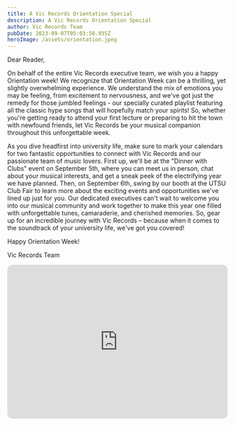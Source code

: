 ```yaml
---
title: A Vic Records Orientation Special
description: A Vic Records Orientation Special
author: Vic Records Team
pubDate: 2023-09-07T05:03:50.935Z
heroImage: /assets/orientation.jpeg
---
```

Dear Reader,

On behalf of the entire Vic Records executive team, we wish you a happy Orientation week! We recognize that Orientation Week can be a thrilling, yet slightly overwhelming experience. We understand the mix of emotions you may be feeling, from excitement to nervousness, and we've got just the remedy for those jumbled feelings - our specially curated playlist featuring all the classic hype songs that will hopefully match your spirits! So, whether you're getting ready to attend your first lecture or preparing to hit the town with newfound friends, let Vic Records be your musical companion throughout this unforgettable week.

As you dive headfirst into university life, make sure to mark your calendars for two fantastic opportunities to connect with Vic Records and our passionate team of music lovers. First up, we'll be at the "Dinner with Clubs" event on September 5th, where you can meet us in person, chat about your musical interests, and get a sneak peek of the electrifying year we have planned. Then, on September 6th, swing by our booth at the UTSU Club Fair to learn more about the exciting events and opportunities we've lined up just for you. Our dedicated executives can't wait to welcome you into our musical community and work together to make this year one filled with unforgettable tunes, camaraderie, and cherished memories. So, gear up for an incredible journey with Vic Records – because when it comes to the soundtrack of your university life, we've got you covered!

Happy Orientation Week!

Vic Records Team

<iframe style="border-radius:12px" src="https://open.spotify.com/embed/playlist/5pmCfJVnQFokGDQgkPltze?utm_source=generator" width="100%" height="352" frameBorder="0" allowfullscreen="" allow="autoplay; clipboard-write; encrypted-media; fullscreen; picture-in-picture" loading="lazy"></iframe>